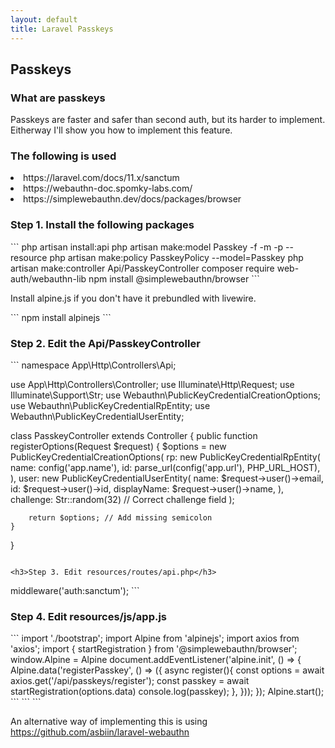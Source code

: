 ```yaml
---
layout: default
title: Laravel Passkeys
---
```


<h2>Passkeys</h2>

<h3>What are passkeys</h3>
<p>Passkeys are faster and safer than second auth, but its harder to implement. Eitherway I'll show you how to implement this feature.</p> 

<h3>The following is used</h3>
<li>https://laravel.com/docs/11.x/sanctum</li>
<li>https://webauthn-doc.spomky-labs.com/</li>
<li>https://simplewebauthn.dev/docs/packages/browser</li>


<h3>Step 1. Install the following packages</h3>
```
php artisan install:api
php artisan make:model Passkey -f -m -p --resource
php artisan make:policy PasskeyPolicy --model=Passkey
php artisan make:controller Api/PasskeyController
composer require web-auth/webauthn-lib
npm install @simplewebauthn/browser
```


<p>Install alpine.js if you don't have it prebundled with livewire.</p>
```
npm install alpinejs
```


<h3>Step 2. Edit the Api/PasskeyController</h3>
```
<?php

namespace App\Http\Controllers\Api;

use App\Http\Controllers\Controller;
use Illuminate\Http\Request;
use Illuminate\Support\Str;
use Webauthn\PublicKeyCredentialCreationOptions;
use Webauthn\PublicKeyCredentialRpEntity;
use Webauthn\PublicKeyCredentialUserEntity;

class PasskeyController extends Controller
{
    public function registerOptions(Request $request)
    {
        $options = new PublicKeyCredentialCreationOptions(
            rp: new PublicKeyCredentialRpEntity(
                name: config('app.name'),
                id: parse_url(config('app.url'), PHP_URL_HOST),
            ),
            user: new PublicKeyCredentialUserEntity(
                name: $request->user()->email,
                id: $request->user()->id,
                displayName: $request->user()->name,
            ),
            challenge: Str::random(32) // Correct challenge field
        );

        return $options; // Add missing semicolon
    }
}
```

<h3>Step 3. Edit resources/routes/api.php</h3>
```
<?php

use App\Http\Controllers\Api\PasskeyController;
use Illuminate\Http\Request;
use Illuminate\Support\Facades\Route;

Route::get('/passkeys/register', [PasskeyController::class, 'registerOptions'])->middleware('auth:sanctum');
```

<h3>Step 4. Edit resources/js/app.js</h3>
```
import './bootstrap';


import Alpine from 'alpinejs';
import axios from 'axios';
import { startRegistration } from '@simplewebauthn/browser';

window.Alpine = Alpine

document.addEventListener('alpine.init', () => {
    Alpine.data('registerPasskey', () => ({
        async register(){
            const options = await axios.get('/api/passkeys/register');
            const passkey = await startRegistration(options.data)

            console.log(passkey);
        },
    }));
});


Alpine.start();
```

```
```

<p>An alternative way of implementing this is using <a href="https://github.com/asbiin/laravel-webauthn">https://github.com/asbiin/laravel-webauthn</a></p>